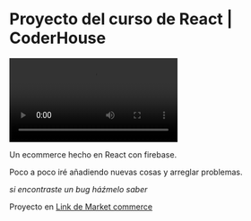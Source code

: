 # Proyecto del curso de React | CoderHouse

![Video de presentación](./public/sc/market-commerce.flv)

Un ecommerce hecho en React con firebase.

Poco a poco iré añadiendo nuevas cosas y arreglar problemas.

*si encontraste un bug háźmelo saber*

Proyecto en [Link de Market commerce](https://marketcommerce.vercel.app/)
